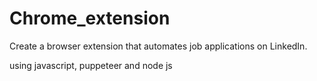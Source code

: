 # Chrome_extension
Create a browser extension that automates job applications on LinkedIn.

using javascript, puppeteer and node js

